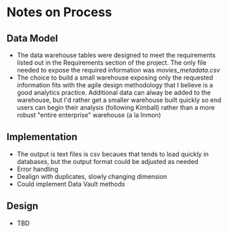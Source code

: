 # Notes on Process


## Data Model
* The data warehouse tables were designed to meet the requirements listed out in the Requirements section of the project. The only file needed to expose the required information was _movies_metadata.csv_
* The choice to build a small warehouse exposing only the requested information fits with the agile design methodology that I believe is a good analytics practice. Additional data can alway be added to the warehouse, but I'd rather get a smaller warehouse built quickly so end users can begin their analysis (following Kimball) rather than a more robust "entire enterprise" warehouse (a la Inmon)

## Implementation
* The output is text files is csv becaues that tends to load quickly in databases, but the output format could be adjusted as needed
* Error handling
* Dealign with duplicates, slowly changing dimension
* Could implement Data Vault methods

## Design
* TBD

